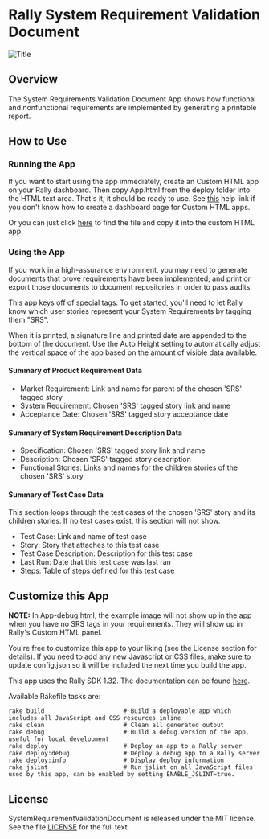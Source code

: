 Rally System Requirement Validation Document
============

![Title](https://raw.github.com/RallyApps/SystemRequirementValidationDocument/master/screenshots/title-screenshot.png)

## Overview

The System Requirements Validation Document App shows how functional and nonfunctional requirements are implemented by generating a printable report.

## How to Use

### Running the App

If you want to start using the app immediately, create an Custom HTML app on your Rally dashboard. Then copy App.html from the deploy folder into the HTML text area. That's it, it should be ready to use. See [this](http://www.rallydev.com/help/use_apps#create) help link if you don't know how to create a dashboard page for Custom HTML apps.

Or you can just click [here](https://raw.github.com/RallyApps/SystemRequirementValidationDocument/master/deploy/App.html) to find the file and copy it into the custom HTML app.

### Using the App

If you work in a high-assurance environment, you may need to generate documents that prove requirements have been implemented, and print or export those documents to document repositories in order to pass audits.

This app keys off of special tags. To get started, you'll need to let Rally know which user stories represent your System Requirements by tagging them "SRS".

When it is printed, a signature line and printed date are appended to the bottom of the document. Use the Auto Height setting to automatically adjust the vertical space of the app based on the amount of visible data available.

#### Summary of Product Requirement Data

* Market Requirement: Link and name for parent of the chosen 'SRS' tagged story
* System Requirement: Chosen 'SRS' tagged story link and name
* Acceptance Date: Chosen 'SRS' tagged story acceptance date

#### Summary of System Requirement Description Data

* Specification: Chosen 'SRS' tagged story link and name
* Description: Chosen 'SRS' tagged story description
* Functional Stories: Links and names for the children stories of the chosen 'SRS' story

#### Summary of Test Case Data

This section loops through the test cases of the chosen 'SRS' story and its children stories. If no test cases exist, this section will not show.

* Test Case: Link and name of test case
* Story: Story that attaches to this test case
* Test Case Description: Description for this test case
* Last Run: Date that this test case was last ran
* Steps: Table of steps defined for this test case

## Customize this App

<b>NOTE:</b> In App-debug.html, the example image will not show up in the app when you have no SRS tags in your requirements. They will show up in Rally's Custom HTML panel.

You're free to customize this app to your liking (see the License section for details). If you need to add any new Javascript or CSS files, make sure to update config.json so it will be included the next time you build the app.

This app uses the Rally SDK 1.32. The documentation can be found [here](http://developer.rallydev.com/help/app-sdk). 

Available Rakefile tasks are:

    rake build                      # Build a deployable app which includes all JavaScript and CSS resources inline
    rake clean                      # Clean all generated output
    rake debug                      # Build a debug version of the app, useful for local development
    rake deploy                     # Deploy an app to a Rally server
    rake deploy:debug               # Deploy a debug app to a Rally server
    rake deploy:info                # Display deploy information
    rake jslint                     # Run jslint on all JavaScript files used by this app, can be enabled by setting ENABLE_JSLINT=true.

## License

SystemRequirementValidationDocument is released under the MIT license. See the file [LICENSE](https://raw.github.com/RallyApps/SystemRequirementValidationDocument/master/LICENSE) for the full text.